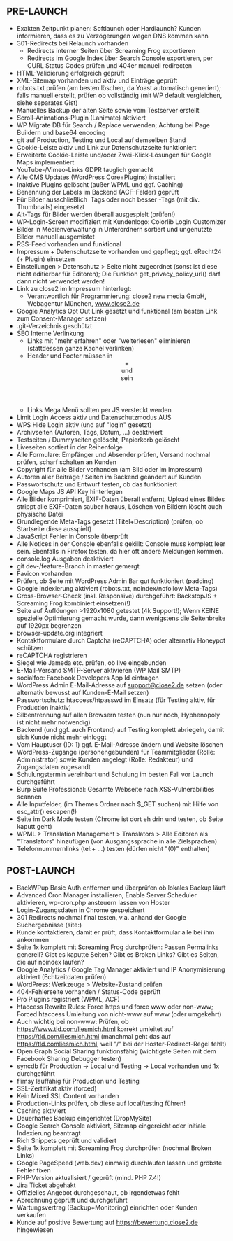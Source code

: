 ## PRE-LAUNCH
- Exakten Zeitpunkt planen: Softlaunch oder Hardlaunch? Kunden informieren, dass es zu Verzögerungen wegen DNS kommen kann
- 301-Redirects bei Relaunch vorhanden
  - Redirects interner Seiten über Screaming Frog exportieren
  - Redirects im Google Index über Search Console exportieren, per CURL Status Codes prüfen und 404er manuell redirecten
- HTML-Validierung erfolgreich geprüft
- XML-Sitemap vorhanden und aktiv und Einträge geprüft
- robots.txt prüfen (am besten löschen, da Yoast automatisch generiert); falls manuell erstellt, prüfen ob vollständig (mit WP default vergleichen, siehe separates Gist)
- Manuelles Backup der alten Seite sowie vom Testserver erstellt
- Scroll-Animations-Plugin (Lanimate) aktiviert
- WP Migrate DB für Search / Replace verwenden; Achtung bei Page Buildern und base64 encoding
- git auf Production, Testing und Local auf demselben Stand
- Cookie-Leiste aktiv und Link zur Datenschutzseite funktioniert
- Erweiterte Cookie-Leiste und/oder Zwei-Klick-Lösungen für Google Maps implementiert
- YouTube-/Vimeo-Links GDPR tauglich gemacht
- Alle CMS Updates (WordPress Core+Plugins) installiert
- Inaktive Plugins gelöscht (außer WPML und ggf. Caching)
- Benennung der Labels im Backend (ACF-Felder) geprüft
- Für Bilder ausschließlich <img> Tags oder noch besser <picture>-Tags (mit div. Thumbnails) eingesetzt
- Alt-Tags für Bilder werden überall ausgespielt (prüfen!)
- WP-Login-Screen modifiziert mit Kundenlogo: Colorlib Login Customizer
- Bilder in Medienverwaltung in Unterordnern sortiert und ungenutzte Bilder manuell ausgemistet
- RSS-Feed vorhanden und funktional
- Impressum + Datenschutzseite vorhanden und gepflegt; ggf. eRecht24 (+ Plugin) einsetzen
- Einstellungen > Datenschutz > Seite nicht zugeordnet (sonst ist diese nicht editierbar für Editoren); Die Funktion get_privacy_policy_url() darf dann nicht verwendet werden!
- Link zu close2 im Impressum hinterlegt:
  - Verantwortlich für Programmierung: close2 new media GmbH, Webagentur München, www.close2.de
- Google Analytics Opt Out Link gesetzt und funktional (am besten Link zum Consent-Manager setzen)
- .git-Verzeichnis geschützt
- SEO Interne Verlinkung
   - Links mit "mehr erfahren" oder "weiterlesen" eliminieren (stattdessen ganze Kachel verlinken)
   - Header und Footer müssen in <header>+<nav> und <footer> sein
   - Links Mega Menü sollten per JS versteckt werden
- Limit Login Access aktiv und Datenschutzmodus AUS
- WPS Hide Login aktiv (und auf "login" gesetzt)
- Archivseiten (Autoren, Tags, Datum, ...) deaktiviert
- Testseiten / Dummyseiten gelöscht, Papierkorb gelöscht
- Liveseiten sortiert in der Reihenfolge
- Alle Formulare: Empfänger und Absender prüfen, Versand nochmal prüfen, scharf schalten an Kunden
- Copyright für alle Bilder vorhanden (am Bild oder im Impressum)
- Autoren aller Beiträge / Seiten im Backend geändert auf Kunden
- Passwortschutz und Entwurf testen, ob das funktioniert
- Google Maps JS API Key hinterlegen
- Alle Bilder komprimiert, EXIF-Daten überall entfernt, Upload eines Bildes strippt alle EXIF-Daten sauber heraus, Löschen von Bildern löscht auch physische Datei
- Grundlegende Meta-Tags gesetzt (Titel+Description) (prüfen, ob Startseite diese ausspielt)
- JavaScript Fehler in Console überprüft
- Alle Notices in der Console ebenfalls gekillt: Console muss komplett leer sein. Ebenfalls in Firefox testen, da hier oft andere Meldungen kommen.
- console.log Ausgaben deaktiviert
- git dev-/feature-Branch in master gemergt
- Favicon vorhanden
- Prüfen, ob Seite mit WordPress Admin Bar gut funktioniert (padding)
- Google Indexierung aktiviert (robots.txt, noindex/nofollow Meta-Tags)
- Cross-Browser-Check (inkl. Responsive) durchgeführt: BackstopJS + Screaming Frog kombiniert einsetzen(!)
- Seite auf Auflöungen >1920x1080 getestet (4k Support!); Wenn KEINE spezielle Optimierung gemacht wurde, dann wenigstens die Seitenbreite auf 1920px begrenzen
- browser-update.org integriert
- Kontaktformulare durch Captcha (reCAPTCHA) oder alternativ Honeypot schützen
- reCAPTCHA registrieren
- Siegel wie Jameda etc. prüfen, ob live eingebunden
- E-Mail-Versand SMTP-Server aktivieren (WP Mail SMTP)
- socialfoo: Facebook Developers App Id eintragen
- WordPress Admin E-Mail-Adresse auf support@close2.de setzen (oder alternativ bewusst auf Kunden-E-Mail setzen)
- Passwortschutz: htaccess/htpasswd im Einsatz (für Testing aktiv, für Production inaktiv)
- Silbentrennung auf allen Browsern testen (nun nur noch, Hyphenopoly ist nicht mehr notwendig)
- Backend (und ggf. auch Frontend) auf Testing komplett abriegeln, damit sich Kunde nicht mehr einloggt
- Vom Hauptuser (ID: 1) ggf. E-Mail-Adresse ändern und Website löschen
- WordPress-Zugänge (personengebunden) für Teammitglieder (Rolle: Administrator) sowie Kunden angelegt (Rolle: Redakteur) und Zugangsdaten zugesandt
- Schulungstermin vereinbart und Schulung im besten Fall vor Launch durchgeführt
- Burp Suite Professional: Gesamte Webseite nach XSS-Vulnerabilities scannen
- Alle Inputfelder, (im Themes Ordner nach $_GET suchen) mit Hilfe von esc_attr() escapen(!)
- Seite im Dark Mode testen (Chrome ist dort eh drin und testen, ob Seite kaputt geht)
- WPML > Translation Management > Translators > Alle Editoren als "Translators" hinzufügen (von Ausgangssprache in alle Zielsprachen)
- Telefonnummernlinks (tel:+ ...) testen (dürfen nicht "(0)" enthalten)

## POST-LAUNCH
- BackWPup Basic Auth entfernen und überprüfen ob lokales Backup läuft
- Advanced Cron Manager installieren, Enable Server Scheduler aktivieren, wp-cron.php ansteuern lassen von Hoster
- Login-Zugangsdaten in Chrome gespeichert
- 301 Redirects nochmal final testen, v.a. anhand der Google Suchergebnisse (site:)
- Kunde kontaktieren, damit er prüft, dass Kontaktformular alle bei ihm ankommen
- Seite 1x komplett mit Screaming Frog durchprüfen: Passen Permalinks generell? Gibt es kaputte Seiten? Gibt es Broken Links? Gibt es Seiten, die auf noindex laufen?
- Google Analytics / Google Tag Manager aktiviert und IP Anonymisierung aktiviert (Echtzeitdaten prüfen)
- WordPress: Werkzeuge > Website-Zustand prüfen
- 404-Fehlerseite vorhanden / Status-Code geprüft
- Pro Plugins registriert (WPML, ACF)
- htaccess Rewrite Rules: Force https und force www oder non-www; Forced htaccess Umleitung von nicht-www auf www (oder umgekehrt)
- Auch wichtig bei non-www: Prüfen, ob https://www.tld.com/liesmich.html korrekt umleitet auf https://tld.com/liesmich.html (manchmal geht das auf https://tld.comliesmich.html, weil "/" bei der Hoster-Redirect-Regel fehlt)
- Open Graph Social Sharing funktionsfähig (wichtigste Seiten mit dem Facebook Sharing Debugger testen)
- syncdb für Production -> Local und Testing -> Local vorhanden und 1x durchgeführt
- flimsy lauffähig für Production und Testing
- SSL-Zertifikat aktiv (forced)
- Kein Mixed SSL Content vorhanden
- Production-Links prüfen, ob diese auf local/testing führen!
- Caching aktiviert
- Dauerhaftes Backup eingerichtet (DropMySite)
- Google Search Console aktiviert, Sitemap eingereicht oder initiale Indexierung beantragt
- Rich Snippets geprüft und validiert
- Seite 1x komplett mit Screaming Frog durchprüfen (nochmal Broken Links)
- Google PageSpeed (web.dev) einmalig durchlaufen lassen und gröbste Fehler fixen
- PHP-Version aktualisiert / geprüft (mind. PHP 7.4!)
- Jira Ticket abgehakt
- Offizielles Angebot durchgeschaut, ob irgendetwas fehlt
- Abrechnung geprüft und durchgeführt
- Wartungsvertrag (Backup+Monitoring) einrichten oder Kunden verkaufen
- Kunde auf positive Bewertung auf https://bewertung.close2.de hingewiesen